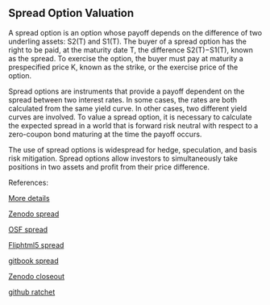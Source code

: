 ## Spread Option Valuation
   
A spread option is an option whose payoff depends on the difference of two underling assets: S2(T) and S1(T). The buyer of a spread option has the right to 
be paid, at the maturity date T, the difference S2(T)−S1(T), known as the spread. To exercise the option, the buyer must pay at maturity a prespecified price K, known as the strike, or the exercise price of the option.

Spread options are instruments that provide a payoff dependent on the spread between two interest
rates. In some cases, the rates are both calculated from the same yield curve. In other cases, two
different yield curves are involved. To value a spread option, it is necessary to calculate the expected
spread in a world that is forward risk neutral with respect to a zero-coupon bond maturing at the time
the payoff occurs.


The use of spread options is widespread for hedge, speculation, and basis risk mitigation. Spread options allow investors to simultaneously take positions in two assets and profit from their price 
difference.
 


References:
   
[More details](./EqSpread-16.pdf)   
 
   
[Zenodo spread](https://zenodo.org/record/5759678)

[OSF spread](https://osf.io/4kcrh/download)

[Fliphtml5 spread](https://fliphtml5.com/download/download-pdf-file.php?str=x0DZh9GTud3bENXamMTNzQzM4MTPkl0av9mY)

[gitbook spread](https://deripricing.gitbook.io/spread-option-pricing/)

[Zenodo closeout](https://zenodo.org/record/6585388)

[github ratchet](https://github.com/timxiao1203/Ratchet-Swap-)
